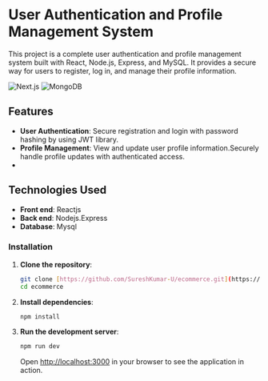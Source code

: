 # User Authentication and Profile Management System
This project is a complete user authentication and profile management system built with React, Node.js, Express, and MySQL. It provides a secure way for users to register, log in, and manage their profile information.


![Next.js](https://img.shields.io/badge/React.js-v18.3.1-blue.svg)
![MongoDB](https://img.shields.io/badge/Mysql-v8.0.39-green.svg)

## Features
- **User Authentication**: Secure registration and login with password hashing by using JWT library.
- **Profile Management**: View and update user profile information.Securely handle profile updates with authenticated access.
- 
## Technologies Used
-  **Front end**: Reactjs
-  **Back end**: Nodejs.Express
-  **Database**: Mysql

### Installation

1. **Clone the repository**:

    ```bash
    git clone [https://github.com/SureshKumar-U/ecommerce.git](https://github.com/SureshKumar-U/userAuth_Profilemanagement.git)
    cd ecommerce
    ```

2. **Install dependencies**:

    ```bash
    npm install
    ```


3. **Run the development server**:

    ```bash
    npm run dev
    ```

    Open [http://localhost:3000](http://localhost:3000) in your browser to see the application in action.



